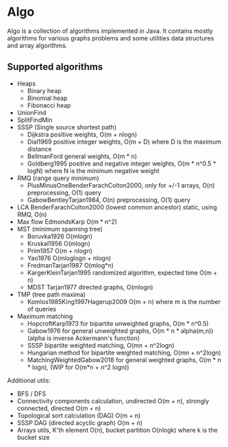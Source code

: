 # Algo

Algo is a collection of algorithms implemented in Java. It contains mostly algorithms for various graphs problems and some utilities data structures and array algorithms.

## Supported algorithms

- Heaps
   - Binary heap
   - Binomial heap
   - Fibonacci heap
 - UnionFind
 - SplitFindMin
 - SSSP (Single source shortest path)
   - Dijkstra positive weights, O(m + nlogn)
   - Dial1969 positive integer weights, O(m + D) where D is the maximum distance
   - BellmanFord general weights, O(m * n)
   - Goldberg1995 positive and negative integer weights, O(m * n^0.5 * logN) where N is the minimum negative weight
 - RMQ (range query minimum)
   - PlusMinusOneBenderFarachColton2000, only for +/-1 arrays, O(n) preprocessing, O(1) query
   - GabowBentleyTarjan1984, O(n) preprocessing, O(1) query
 - LCA BenderFarachColton2000 (lowest common ancestor) static, using RMQ, O(n)
 - Max flow EdmondsKarp O(m * n^2)
 - MST (minimum spanning tree)
   - Boruvka1926 O(mlogn)
   - Kruskal1956 O(mlogn)
   - Prim1957 O(m + nlogn)
   - Yao1976 O(mloglogn + nlogn)
   - FredmanTarjan1987 O(mlog*n)
   - KargerKleinTarjan1995 randomized algorithm, expected time O(m + n)
   - MDST Tarjan1977 directed graphs, O(mlogn)
 - TMP (tree path maxima)
   - Komlos1985King1997Hagerup2009 O(m + n) where m is the number of queries
 - Maximum matching
   - HopcroftKarp1973 for bipartite unweighted graphs, O(m * n^0.5)
   - Gabow1976 for general unweighted graphs, O(m * n * alpha(m,n)) (alpha is inverse Ackermann's function)
   - SSSP bipartite weighted matching, O(mn + n^2logn)
   - Hungarian method for bipartite weighted matching, O(mn + n^2logn)
   - MatchingWeightedGabow2018 for general weighted graphs, O(m * n * logn), (WIP for O(m*n + n^2 logn))

Additional utils:
 - BFS / DFS
 - Connectivity components calculation, undirected O(m + n), strongly connected, directed O(m + n)
 - Topological sort calculation (DAG) O(m + n)
 - SSSP DAG (directed acyclic graph) O(m + n)
 - Arrays utils, K'th element O(n), bucket partition O(nlogk) where k is the bucket size
